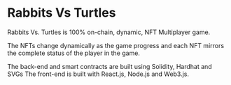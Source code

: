 # Rabbits Vs Turtles


Rabbits Vs. Turtles is 100% on-chain, dynamic, NFT Multiplayer game.

The NFTs change dynamically as the game progress and each NFT mirrors the complete status of the player in the game.

The back-end and smart contracts are built using Solidity, Hardhat and SVGs The front-end is built with React.js, Node.js and Web3.js.
